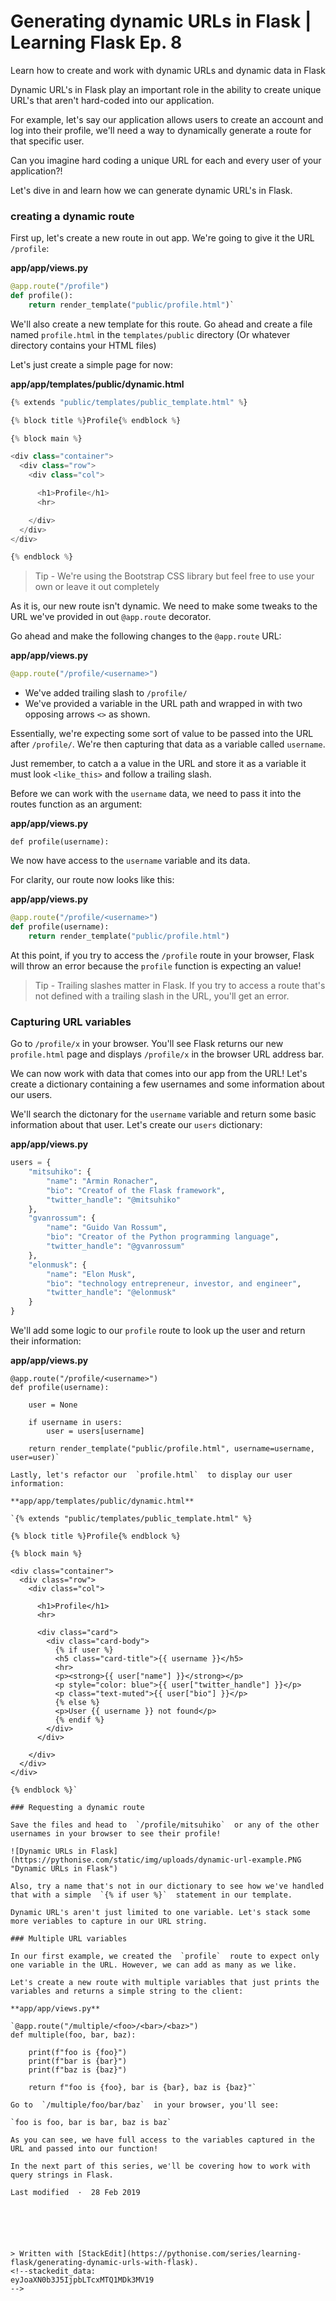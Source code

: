 
# Generating dynamic URLs in Flask | Learning Flask Ep. 8

Learn how to create and work with dynamic URLs and dynamic data in Flask

Dynamic URL's in Flask play an important role in the ability to create unique URL's that aren't hard-coded into our application.

For example, let's say our application allows users to create an account and log into their profile, we'll need a way to dynamically generate a route for that specific user.

Can you imagine hard coding a unique URL for each and every user of your application?!

Let's dive in and learn how we can generate dynamic URL's in Flask.

### creating a dynamic route

First up, let's create a new route in out app. We're going to give it the URL  `/profile`:

**app/app/views.py**
```py
@app.route("/profile")
def profile():
    return render_template("public/profile.html")` 
```
We'll also create a new template for this route. Go ahead and create a file named  `profile.html`  in the  `templates/public`  directory (Or whatever directory contains your HTML files)

Let's just create a simple page for now:

**app/app/templates/public/dynamic.html**
```py
{% extends "public/templates/public_template.html" %}

{% block title %}Profile{% endblock %}

{% block main %}

<div class="container">
  <div class="row">
    <div class="col">

      <h1>Profile</h1>
      <hr>

    </div>
  </div>
</div>

{% endblock %}
```

> Tip - We're using the Bootstrap CSS library but feel free to use your own or leave it out completely

As it is, our new route isn't dynamic. We need to make some tweaks to the URL we've provided in out  `@app.route`  decorator.

Go ahead and make the following changes to the  `@app.route`  URL:

**app/app/views.py**
```py
@app.route("/profile/<username>")
```

-   We've added trailing slash to  `/profile/`
-   We've provided a variable in the URL path and wrapped in with two opposing arrows  `<>`  as shown.

Essentially, we're expecting some sort of value to be passed into the URL after  `/profile/`. We're then capturing that data as a variable called  `username`.

Just remember, to catch a a value in the URL and store it as a variable it must look  `<like_this>`  and follow a trailing slash.

Before we can work with the  `username`  data, we need to pass it into the routes function as an argument:

**app/app/views.py**

`def profile(username):` 

We now have access to the  `username`  variable and its data.

For clarity, our route now looks like this:

**app/app/views.py**
```py
@app.route("/profile/<username>")
def profile(username):
    return render_template("public/profile.html")
```

At this point, if you try to access the  `/profile`  route in your browser, Flask will throw an error because the  `profile`  function is expecting an value!

> Tip - Trailing slashes matter in Flask. If you try to access a route that's not defined with a trailing slash in the URL, you'll get an error.

### Capturing URL variables

Go to  `/profile/x`  in your browser. You'll see Flask returns our new  `profile.html`  page and displays  `/profile/x`  in the browser URL address bar.

We can now work with data that comes into our app from the URL! Let's create a dictionary containing a few usernames and some information about our users.

We'll search the dictonary for the  `username`  variable and return some basic information about that user. Let's create our  `users`  dictionary:

**app/app/views.py**
```py
users = {
    "mitsuhiko": {
        "name": "Armin Ronacher",
        "bio": "Creatof of the Flask framework",
        "twitter_handle": "@mitsuhiko"
    },
    "gvanrossum": {
        "name": "Guido Van Rossum",
        "bio": "Creator of the Python programming language",
        "twitter_handle": "@gvanrossum"
    },
    "elonmusk": {
        "name": "Elon Musk",
        "bio": "technology entrepreneur, investor, and engineer",
        "twitter_handle": "@elonmusk"
    }
}
```

We'll add some logic to our  `profile`  route to look up the user and return their information:

**app/app/views.py**
```
@app.route("/profile/<username>")
def profile(username):

    user = None

    if username in users:
        user = users[username]

    return render_template("public/profile.html", username=username, user=user)` 

Lastly, let's refactor our  `profile.html`  to display our user information:

**app/app/templates/public/dynamic.html**

`{% extends "public/templates/public_template.html" %}

{% block title %}Profile{% endblock %}

{% block main %}

<div class="container">
  <div class="row">
    <div class="col">

      <h1>Profile</h1>
      <hr>

      <div class="card">
        <div class="card-body">
          {% if user %}
          <h5 class="card-title">{{ username }}</h5>
          <hr>
          <p><strong>{{ user["name"] }}</strong></p>
          <p style="color: blue">{{ user["twitter_handle"] }}</p>
          <p class="text-muted">{{ user["bio"] }}</p>
          {% else %}
          <p>User {{ username }} not found</p>
          {% endif %}
        </div>
      </div>

    </div>
  </div>
</div>

{% endblock %}` 

### Requesting a dynamic route

Save the files and head to  `/profile/mitsuhiko`  or any of the other usernames in your browser to see their profile!

![Dynamic URLs in Flask](https://pythonise.com/static/img/uploads/dynamic-url-example.PNG "Dynamic URLs in Flask")

Also, try a name that's not in our dictionary to see how we've handled that with a simple  `{% if user %}`  statement in our template.

Dynamic URL's aren't just limited to one variable. Let's stack some more veriables to capture in our URL string.

### Multiple URL variables

In our first example, we created the  `profile`  route to expect only one variable in the URL. However, we can add as many as we like.

Let's create a new route with multiple variables that just prints the variables and returns a simple string to the client:

**app/app/views.py**

`@app.route("/multiple/<foo>/<bar>/<baz>")
def multiple(foo, bar, baz):

    print(f"foo is {foo}")
    print(f"bar is {bar}")
    print(f"baz is {baz}")

    return f"foo is {foo}, bar is {bar}, baz is {baz}"` 

Go to  `/multiple/foo/bar/baz`  in your browser, you'll see:

`foo is foo, bar is bar, baz is baz` 

As you can see, we have full access to the variables captured in the URL and passed into our function!

In the next part of this series, we'll be covering how to work with query strings in Flask.

Last modified  ·  28 Feb 2019






> Written with [StackEdit](https://pythonise.com/series/learning-flask/generating-dynamic-urls-with-flask).
<!--stackedit_data:
eyJoaXN0b3J5IjpbLTcxMTQ1MDk3MV19
-->